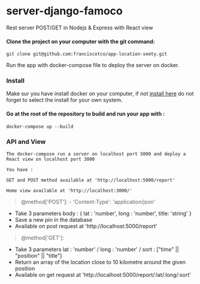 # server-django-famoco
Rest server POST/GET in Nodejs & Express with React view

#### Clone the project on your computer with the git command:

`git clone git@github.com:franciscotco/app-location-seety.git`

Run the app with docker-compose file to deploy the server on docker.

### Install

Make sur you have install docker on your computer, if not [install here](https://docs.docker.com/install/linux/docker-ce/ubuntu/) do not forget to select the install for your own system.

#### Go at the root of the repository to build and run your app with :

`docker-compose up --build`

### API and View 

```
The docker-compose run a server on localhost port 5000 and deploy a React view on localhost port 3000

You have :

GET and POST method available at 'http://localhost:5000/report'

Home view available at 'http://localhost:3000/'

```

> @method['POST']: - 'Content-Type': 'application/json'
* Take 3 parameters body : { lat : 'number', long : 'number', title: 'string' }
* Save a new pin in the database
* Available on post request at 'http://localhost:5000/report'

> @method['GET']:
* Take 3 parameters lat : 'number' / long : 'number' / sort : ["time" || "position" || "title"]
* Return an array of the location close to 10 kilometre around the given position
* Available on get request at 'http://localhost:5000/report/:lat/:long/:sort'
